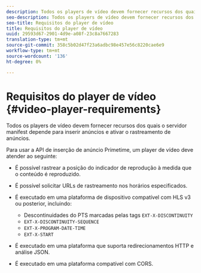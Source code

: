 ```yaml
---
description: Todos os players de vídeo devem fornecer recursos dos quais o servidor manifest depende para inserir anúncios e ativar o rastreamento de anúncios.
seo-description: Todos os players de vídeo devem fornecer recursos dos quais o servidor manifest depende para inserir anúncios e ativar o rastreamento de anúncios.
seo-title: Requisitos do player de vídeo
title: Requisitos do player de vídeo
uuid: 29593d67-2901-4d9e-a08f-23c8a7667283
translation-type: tm+mt
source-git-commit: 358c5b02d47f23a6adbc98e457e56c8220cae6e9
workflow-type: tm+mt
source-wordcount: '136'
ht-degree: 0%

---
```



# Requisitos do player de vídeo {#video-player-requirements}

Todos os players de vídeo devem fornecer recursos dos quais o servidor manifest depende para inserir anúncios e ativar o rastreamento de anúncios.

Para usar a API de inserção de anúncio Primetime, um player de vídeo deve atender ao seguinte:

* É possível rastrear a posição do indicador de reprodução à medida que o conteúdo é reproduzido.
* É possível solicitar URLs de rastreamento nos horários especificados.
* É executado em uma plataforma de dispositivo compatível com HLS v3 ou posterior, incluindo:

   * Descontinuidades do PTS marcadas pelas tags `EXT-X-DISCONTINUITY`
   * `EXT-X-DISCONTINUITY-SEQUENCE`
   * `EXT-X-PROGRAM-DATE-TIME`
   * `EXT-X-START`

* É executado em uma plataforma que suporta redirecionamentos HTTP e análise JSON.
* É executado em uma plataforma compatível com CORS.